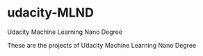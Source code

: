 # udacity-MLND
Udacity Machine Learning Nano Degree 

These are the projects of Udacity Machine Learning Nano Degree
